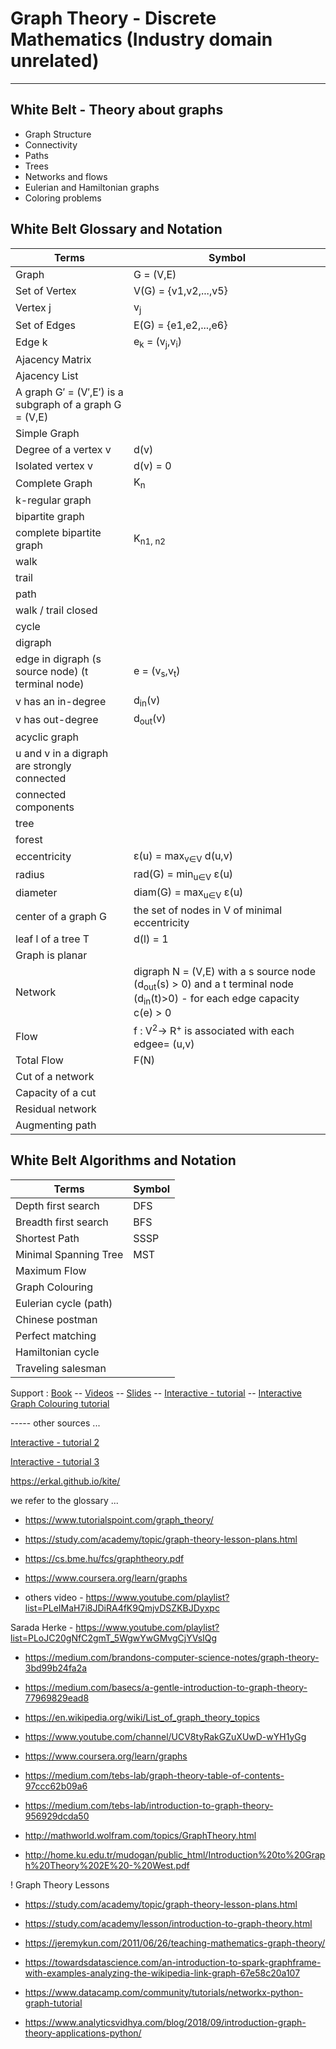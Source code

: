 # Graph Theory - Discrete Mathematics (Industry domain unrelated)

------------------------------------------------------------------------------
White Belt - Theory about graphs
---------------------------------------------------------------------------
* Graph Structure
* Connectivity
* Paths
* Trees
* Networks and flows
* Eulerian and Hamiltonian graphs
* Coloring problems

## White Belt Glossary and Notation

| Terms  | Symbol |                                                         
| ------------- | ------------- |                                          
| Graph | G = (V,E) |                                                    
| Set of Vertex | V(G) = {v1,v2,...,v5} |
| Vertex j | v<sub>j</sub> |
| Set of Edges | E(G) = {e1,e2,...,e6} |
| Edge k | e<sub>k</sub> = (v<sub>j</sub>,v<sub>i</sub>) |
| Ajacency Matrix | |
| Ajacency List | |
| A graph G′ = (V′,E′) is a subgraph of a graph G = (V,E) | |
| Simple Graph| |
| Degree of a vertex v | d(v) |
| Isolated vertex v | d(v) = 0 |
| Complete Graph | K<sub>n</sub> |
| k-regular graph | |
| bipartite graph |
| complete bipartite graph | K<sub>n1, n2</sub> |
| walk | | 
| trail | | 
| path | | 
| walk / trail closed | | 
| cycle | |
| digraph | | 
| edge in digraph (s source node) (t terminal node) | e = (v<sub>s</sub>,v<sub>t</sub>) | |
| v has an in-degree | d<sub>in</sub>(v) |
| v has out-degree | d<sub>out</sub>(v) |
| acyclic graph | |
| u and v in a digraph are strongly connected | |
| connected components | |
| tree | | 
| forest | |
| eccentricity | ε(u) = max<sub>v∈V</sub> d(u,v) | 
| radius | rad(G) = min<sub>u∈V</sub> ε(u) |
| diameter | diam(G) = max<sub>u∈V</sub> ε(u) | 
| center of a graph G | the set of nodes in V of minimal eccentricity |
| leaf l of a tree T |  d(l) = 1 |
| Graph is planar | |
| Network | digraph N = (V,E) with a s source node (d<sub>out</sub>(s) > 0) and a t terminal node (d<sub>in</sub>(t)>0) - for each edge capacity c(e) > 0 |
| Flow | f : V<sup>2</sup>→ R<sup>+</sup> is associated with each edgee= (u,v) |
| Total Flow | F(N) | |
| Cut of a network | |
| Capacity of a cut | |
| Residual network | |
| Augmenting path | |

## White Belt Algorithms and Notation

| Terms  | Symbol |                                                         
| ------------- | ------------- |   
| Depth first search | DFS |
| Breadth first search | BFS |
| Shortest Path | SSSP |                                                    
| Minimal Spanning Tree | MST |
| Maximum Flow | |
| Graph Colouring | |
| Eulerian cycle (path) | | 
| Chinese postman | |
| Perfect matching | |
| Hamiltonian cycle | |
| Traveling salesman | | 



Support : [Book](https://www.maths.ed.ac.uk/~v1ranick/papers/wilsongraph.pdf) -- [Videos](https://www.youtube.com/channel/UCV8tyRakGZuXUwD-wYH1yGg) -- [Slides](http://www.hamilton.ie/ollie/Downloads/Graph.pdf) -- [Interactive - tutorial](https://visualgo.net/en) -- [Interactive Graph Colouring tutorial](https://ahmedengu.com/VisuAlgo-GraphColoring/src/index.html)



----- other sources ...

[Interactive - tutorial 2](https://d3gt.com/)

[Interactive - tutorial 3](https://graphonline.ru/en/)

https://erkal.github.io/kite/


we refer to the glossary ...

* https://www.tutorialspoint.com/graph_theory/

* https://study.com/academy/topic/graph-theory-lesson-plans.html

* https://cs.bme.hu/fcs/graphtheory.pdf


* https://www.coursera.org/learn/graphs



* others video - https://www.youtube.com/playlist?list=PLeIMaH7i8JDiRA4fK9QmjvDSZKBJDyxpc

Sarada Herke - https://www.youtube.com/playlist?list=PLoJC20gNfC2gmT_5WgwYwGMvgCjYVsIQg

* https://medium.com/brandons-computer-science-notes/graph-theory-3bd99b24fa2a

* https://medium.com/basecs/a-gentle-introduction-to-graph-theory-77969829ead8

* https://en.wikipedia.org/wiki/List_of_graph_theory_topics



* https://www.youtube.com/channel/UCV8tyRakGZuXUwD-wYH1yGg
* https://www.coursera.org/learn/graphs




* https://medium.com/tebs-lab/graph-theory-table-of-contents-97ccc62b09a6

* https://medium.com/tebs-lab/introduction-to-graph-theory-956929dcda50


* http://mathworld.wolfram.com/topics/GraphTheory.html



* http://home.ku.edu.tr/mudogan/public_html/Introduction%20to%20Graph%20Theory%202E%20-%20West.pdf


! Graph Theory Lessons 
* https://study.com/academy/topic/graph-theory-lesson-plans.html
* https://study.com/academy/lesson/introduction-to-graph-theory.html
* https://jeremykun.com/2011/06/26/teaching-mathematics-graph-theory/


* https://towardsdatascience.com/an-introduction-to-spark-graphframe-with-examples-analyzing-the-wikipedia-link-graph-67e58c20a107
* https://www.datacamp.com/community/tutorials/networkx-python-graph-tutorial
* https://www.analyticsvidhya.com/blog/2018/09/introduction-graph-theory-applications-python/
